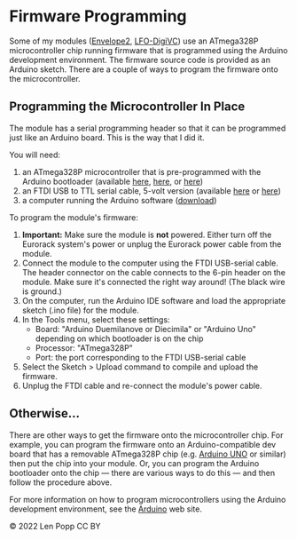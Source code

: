 # Firmware Programming

Some of my modules ([Envelope2][], [LFO-DigiVC][]) use an ATmega328P microcontroller chip running firmware that is programmed using the Arduino development environment. The firmware source code is provided as an Arduino sketch. There are a couple of ways to program the firmware onto the microcontroller.

## Programming the Microcontroller In Place

The module has a serial programming header so that it can be programmed just like an Arduino board. This is the way that I did it.

You will need:
1. an ATmega328P microcontroller that is pre-programmed with the Arduino bootloader (available [here][ATmega-Arduino], [here][ATmega-Adafruit], or [here][ATmega-Sparkfun])
1. an FTDI USB to TTL serial cable, 5-volt version (available [here][FTDI-Adafruit] or [here][FTDI-Sparkfun])
1. a computer running the Arduino software ([download][Arduino-download])

To program the module's firmware:
1. **Important:** Make sure the module is **not** powered. Either turn off the Eurorack system's power or unplug the Eurorack power cable from the module.
1. Connect the module to the computer using the FTDI USB-serial cable. The header connector on the cable connects to the 6-pin header on the module. Make sure it's connected the right way around! (The black wire is ground.)
1. On the computer, run the Arduino IDE software and load the appropriate sketch (.ino file) for the module.
1. In the Tools menu, select these settings:
    - Board: "Arduino Duemilanove or Diecimila" or "Arduino Uno" depending on which bootloader is on the chip
	- Processor: "ATmega328P"
	- Port: the port corresponding to the FTDI USB-serial cable
1. Select the Sketch > Upload command to compile and upload the firmware.
1. Unplug the FTDI cable and re-connect the module's power cable.

## Otherwise...

There are other ways to get the firmware onto the microcontroller chip. For example, you can program the firmware onto an Arduino-compatible dev board that has a removable ATmega328P chip (e.g. [Arduino UNO][] or similar) then put the chip into your module. Or, you can program the Arduino bootloader onto the chip &mdash; there are various ways to do this &mdash; and then follow the procedure above.

For more information on how to program microcontrollers using the Arduino development environment, see the [Arduino][] web site.

[Envelope2]: https://github.com/Len42/Synth-pub/tree/main/modules/Envelope2
[LFO-DigiVC]: https://github.com/Len42/Synth-pub/tree/main/modules/LFO-DigiVC
[ATmega-Arduino]: https://store-usa.arduino.cc/collections/accessories/products/atmega328-microcontroller-bootloader-uno
[ATmega-Adafruit]: https://www.adafruit.com/product/123
[ATmega-Sparkfun]: https://www.sparkfun.com/products/10524
[FTDI-Adafruit]: https://www.adafruit.com/product/70
[FTDI-Sparkfun]: https://www.sparkfun.com/products/9718
[Arduino-download]: https://www.arduino.cc/en/software
[bootloader]: https://docs.arduino.cc/hacking/software/Bootloader
[Arduino UNO]: https://docs.arduino.cc/hardware/uno-rev3
[Arduino]: https://docs.arduino.cc/

© 2022 Len Popp CC BY

